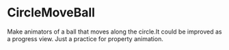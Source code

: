 # CircleMoveBall
Make animators of a ball that moves along the circle.It could be improved as a progress view.  Just a practice for property animation.
